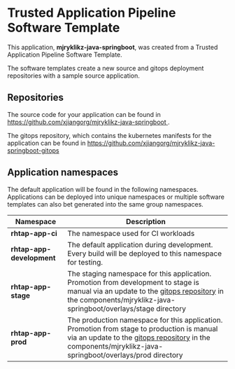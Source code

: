 # Trusted Application Pipeline Software Template

This application, **mjryklikz-java-springboot**, was created from a Trusted Application Pipeline Software Template.

The software templates create a new source and gitops deployment repositories with a sample source application. 

## Repositories

The source code for your application can be found in [https://github.com/xjiangorg/mjryklikz-java-springboot ](https://github.com/xjiangorg/mjryklikz-java-springboot ).
 
The gitops repository, which contains the kubernetes manifests for the application can be found in 
[https://github.com/xjiangorg/mjryklikz-java-springboot-gitops ](https://github.com/xjiangorg/mjryklikz-java-springboot-gitops ) 

## Application namespaces 

The default application will be found in the following namespaces. Applications can be deployed into unique namespaces or multiple software templates can also bet generated into the same group namespaces.  

|  Namespace   |  Description   |  
| -------- | -------- |
| **rhtap-app-ci** | The namespace used for CI workloads |
| **rhtap-app-development** | The default application during development. Every build will be deployed to this namespace for testing. |
| **rhtap-app-stage** | The staging namespace for this application. Promotion from development to stage is manual via an update to the [gitops repository](https://github.com/xjiangorg/mjryklikz-java-springboot-gitops ) in the components/mjryklikz-java-springboot/overlays/stage directory |
| **rhtap-app-prod** | The production namespace for this application. Promotion from stage to production is manual via an update to the [gitops repository](https://github.com/xjiangorg/mjryklikz-java-springboot-gitops ) in the components/mjryklikz-java-springboot/overlays/prod directory |